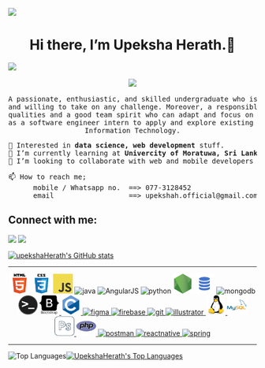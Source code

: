 ![](https://komarev.com/ghpvc/?username=UpekshaHerath)

<h1 align="center">Hi there, I’m Upeksha Herath.👋</h1>


<a href="https://github.com/DenverCoder1/readme-typing-svg"><img src="https://readme-typing-svg.herokuapp.com?font=Fredoka+One&size=21&color=00EBF7&width=550&lines=Passionate%2C+Enthusiastic+and+Skilled+Undergraduate;Creative%2C+Smart+and+Easy-going+Individual;Responsible+and+Committed+Team+Player"></a>

<div align="center">
    <a href="#"><img width="25%" height="auto" src="https://user-images.githubusercontent.com/22479692/123986644-65364080-d9be-11eb-8f4f-857c21e774fb.gif" "/></a>
</div>

<pre align="center">
A passionate, enthusiastic, and skilled undergraduate who is committed to working smart to achieve goals 
and willing to take on any challenge. Moreover, a responsible team player with solid and friendly leadership 
qualities and a good team spirit who can adapt and focus on any productive targets, seeking an opportunity 
as a software engineer intern to apply and explore existing and emerging technologies in the field of 
Information Technology.
</pre>

<pre>
👀 Interested in <b>data science, web development </b>stuff.
🌱 I’m currently learning at <b>Univercity of Moratuwa, Sri Lanka</b> as a IT undergraduate.
💞️ I’m looking to collaborate with web and mobile developers and also with data scientists.
</pre>
<!-- <img align="right" alt="Coding" width="400" src="https://camo.githubusercontent.com/c1dcb74cc1c1835b1d716f5051499a2814c683c806b15f04b0eba492863703e9/68747470733a2f2f63646e2e6472696262626c652e636f6d2f75736572732f3733303730332f73637265656e73686f74732f363538313234332f6176656e746f2e676966 "/> -->
<pre>
📫 How to reach me;
      mobile / Whatsapp no.  ==> 077-3128452 
      email                  ==> upekshah.official@gmail.com
</pre>

## Connect with me:
<p align="left">

<a href = "https://www.linkedin.com/in/upeksha-herath-b82399215/"><img src="https://img.icons8.com/fluent/48/000000/linkedin.png"/></a>
<a href = "https://medium.com/@upekshadilshan000"><img src="https://img.icons8.com/fluent/48/000000/medium-logo.png"/></a>


<a href="https://github.com/UpekshaHerath">

<img src="https://github-readme-stats.vercel.app/api?username=UpekshaHerath&show_icons=true&hide=&count_private=true&title_color=0891b2&text_color=ffffff&icon_color=0891b2&bg_color=1c1917&hide_border=true" alt="upekshaHerath's GitHub stats" /></a>
<hr>
<p align="center">
      <img  alt="HTML5" width="40px" src="https://raw.githubusercontent.com/github/explore/80688e429a7d4ef2fca1e82350fe8e3517d3494d/topics/html/html.png" />
      <img  alt="CSS3" width="40px" src="https://raw.githubusercontent.com/github/explore/80688e429a7d4ef2fca1e82350fe8e3517d3494d/topics/css/css.png" />
      <img  alt="JavaScript" width="40px" src="https://raw.githubusercontent.com/github/explore/80688e429a7d4ef2fca1e82350fe8e3517d3494d/topics/javascript/javascript.png" />
      <img  alt="java"  width="40px" src="https://img.icons8.com/color/48/000000/java-coffee-cup-logo.png" /> 
      <img  alt="AngularJS" width="40px" src="https://cdn3.iconfinder.com/data/icons/popular-services-brands/512/angular-js-512.png" />
      <img src="https://upload.wikimedia.org/wikipedia/commons/thumb/c/c3/Python-logo-notext.svg/1024px-Python-logo-notext.svg.png" alt="python" width="40px" />
      <img  alt="Node.js" width="40px" src="https://raw.githubusercontent.com/github/explore/80688e429a7d4ef2fca1e82350fe8e3517d3494d/topics/nodejs/nodejs.png" />
      <img  alt="SQL" width="40px" src="https://raw.githubusercontent.com/github/explore/80688e429a7d4ef2fca1e82350fe8e3517d3494d/topics/sql/sql.png" />
      <img src="https://cdn.iconscout.com/icon/free/png-512/mongodb-2-1175137.png" alt="mongodb" width="40px"/> 
      <img  alt="Terminal" width="40px" src="https://raw.githubusercontent.com/github/explore/80688e429a7d4ef2fca1e82350fe8e3517d3494d/topics/terminal/terminal.png" /> 
      <a href="https://getbootstrap.com" target="_blank" rel="noreferrer"> 
            <img src="https://raw.githubusercontent.com/devicons/devicon/master/icons/bootstrap/bootstrap-plain-wordmark.svg" alt="bootstrap" width="40" height="40"/>
      </a> 
      <a href="https://www.cprogramming.com/" target="_blank" rel="noreferrer"> 
            <img src="https://raw.githubusercontent.com/devicons/devicon/master/icons/c/c-original.svg" alt="c" width="40" height="40"/> 
      </a> 
      <a href="https://www.figma.com/" target="_blank" rel="noreferrer"> 
            <img src="https://www.vectorlogo.zone/logos/figma/figma-icon.svg" alt="figma" width="40" height="40"/> 
      </a> 
      <a href="https://firebase.google.com/" target="_blank" rel="noreferrer"> 
            <img src="https://www.vectorlogo.zone/logos/firebase/firebase-icon.svg" alt="firebase" width="40" height="40"/>
      </a> 
      <a href="https://git-scm.com/" target="_blank" rel="noreferrer"> 
            <img src="https://www.vectorlogo.zone/logos/git-scm/git-scm-icon.svg" alt="git" width="40" height="40"/> 
      </a> 
      <a href="https://www.adobe.com/in/products/illustrator.html" target="_blank" rel="noreferrer"> 
            <img src="https://www.vectorlogo.zone/logos/adobe_illustrator/adobe_illustrator-icon.svg" alt="illustrator" width="40" height="40"/> 
      </a> 
      <a href="https://www.linux.org/" target="_blank" rel="noreferrer"> 
            <img src="https://raw.githubusercontent.com/devicons/devicon/master/icons/linux/linux-original.svg" alt="linux" width="40" height="40"/>
      </a> 
      <a href="https://www.mysql.com/" target="_blank" rel="noreferrer"> 
            <img src="https://raw.githubusercontent.com/devicons/devicon/master/icons/mysql/mysql-original-wordmark.svg" alt="mysql" width="40" height="40"/> 
      </a> 
      <a href="https://www.photoshop.com/en" target="_blank" rel="noreferrer">
            <img src="https://raw.githubusercontent.com/devicons/devicon/master/icons/photoshop/photoshop-line.svg" alt="photoshop" width="40" height="40"/> 
      </a> <a href="https://www.php.net" target="_blank" rel="noreferrer"> 
            <img src="https://raw.githubusercontent.com/devicons/devicon/master/icons/php/php-original.svg" alt="php" width="40" height="40"/> 
      </a> 
      <a href="https://postman.com" target="_blank" rel="noreferrer"> 
            <img src="https://www.vectorlogo.zone/logos/getpostman/getpostman-icon.svg" alt="postman" width="40" height="40"/> 
      </a> 
      <a href="https://reactnative.dev/" target="_blank" rel="noreferrer"> 
            <img src="https://reactnative.dev/img/header_logo.svg" alt="reactnative" width="40" height="40"/> 
      </a> 
      <a href="https://spring.io/" target="_blank" rel="noreferrer"> 
            <img src="https://www.vectorlogo.zone/logos/springio/springio-icon.svg" alt="spring" width="40" height="40"/> 
      </a> 
</p>
<hr>
<a href="https://github.com/UpekshaHerath" align="left"><img align="left" src="https://github-readme-stats.vercel.app/api/top-langs/?username=UpekshaHerath&langs_count=10&title_color=0891b2&text_color=ffffff&icon_color=0891b2&bg_color=1c1917&hide_border=true&locale=en&custom_title=Top%20%Languages" alt="Top Languages" />                       
</a> 
<a href="https://github.com/UpekshaHerath/github-readme-stats"><img alt="UpekshaHerath's Top Languages" src="https://github-readme-stats.vercel.app/api/top-langs/?username=UpekshaHerath&langs_count=8&count_private=true&layout=compact&theme=react" /></a>
